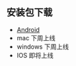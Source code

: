 ## 安装包下载
- <a href="https://github.com/gtjiasuqi/gtjiasuqi/releases/download/1.0.0/gtjiasuqi.apk"> Android </a>
- mac 下周上线
- windows 下周上线
- IOS 即将上线
